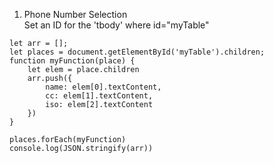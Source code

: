 1) Phone Number Selection<br>
Set an ID for the 'tbody' where id="myTable"
<tbody id="myTable">   

```
let arr = [];
let places = document.getElementById('myTable').children;
function myFunction(place) {
    let elem = place.children
    arr.push({
        name: elem[0].textContent,
        cc: elem[1].textContent,
        iso: elem[2].textContent
    })
}

places.forEach(myFunction)
console.log(JSON.stringify(arr))
```
